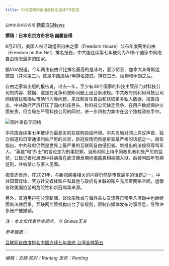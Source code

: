 ```yaml
---
title: 中共国网络自由度排名连续7年垫底
---
```

`日本东京方舟农场` [轉載自GNews](https://gnews.org/zh-hans/1547591/)

**撰稿：日本东京方舟农场 幽蘭自得**

9月21日，美国人权活动组织自由之家（Freedom House）公布年度网络自由（Freedom on the Net）排名报告，中共国连续第七年被列为70多个国家中网络自由情况最差的国家。

据VOA报道，今年网络自由评比排名最高的是冰岛，爱沙尼亚、加拿大和哥斯达黎加（并列第三）。这是中国连续7年排名垫底，排在古巴、缅甸和伊朗之后。

自由之家新出版的报告说，过去一年，至少有48个国家的科技主管部门对科技公司的内容、数据、或是在竞争和垄断问题上出台新法规。中共政府则利用科技公司网络骚扰和操纵市场行为等问题，来压制言论自由和获取更多私人数据。报告指出，中共政府严厉打压了国内科技巨头，称科技公司缺乏竞争、在用户数据保护方面失责，但当局在严管科技公司的同时，进一步将权力集中在这个独裁政权手中。

![](https://assets.gnews.org/wp-content/uploads/2021/09/微信图片_20210922132538.png)图片来自于网络

中共国连续第七年被评为最恶劣的互联网自由环境。中共当局对网上异议声音、独立报道和日常通讯判处严厉的监禁，新冠疫情仍然是审查最严格的话题之一。报告指出，中共政府仍然是世界上最严重的互联网自由侵犯者。新推出的法规将辱骂军人、“英雄”和“烈士”的言论定为刑事犯罪。当局对网上持不同政见者判处严厉的监禁，公民记者张展因中共病毒在武汉爆发期间揭露真相被捕入狱，后被判四年有期徒刑，并被禁止与家人见面。

报告还表示，在2021年，与新冠病毒相关的内容仍然是审查最多的话题之一。中共国营媒体、官方社交媒体账户和其他与政府有关联的账户充斥着网络空间，虚假宣称美国疫苗的危险性和新冠病毒来源。

另外，普通用户在分享新闻、谈论宗教或与海外亲友交流等日常平凡活动中也继续面临法律后果。互联网监管机构出台了新规则，限制自媒体发布时事信息，导致许多账户被撤销。

*注：本文仅代表作者观点，与 Gnews无关*

*参考链接：*

[互联网自由度排名中国连续七年垫底 台湾全球第五](https://www.voachinese.com/a/freedom-of-the-net-report-20210921/6236898.html)

* * *

*编辑：文顺 校对：Ranting 发布：Ranting*
